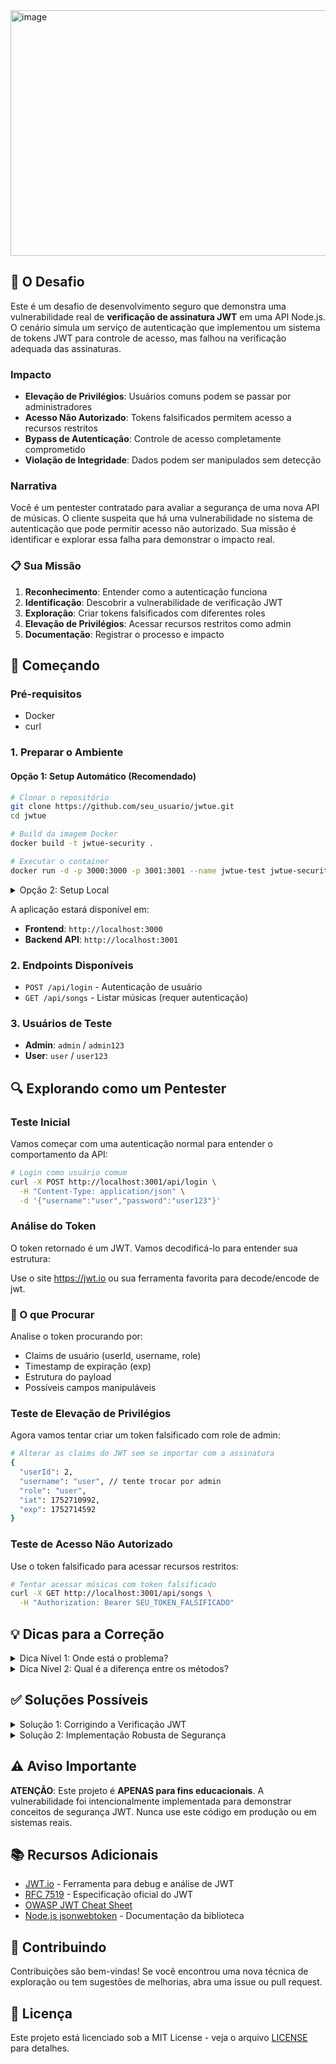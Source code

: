 <img width="1240" height="393" alt="image" src="https://github.com/user-attachments/assets/20ada158-4620-432f-a9d6-42bb402734df" />

## 🎯 O Desafio

Este é um desafio de desenvolvimento seguro que demonstra uma vulnerabilidade real de **verificação de assinatura JWT** em uma API Node.js. O cenário simula um serviço de autenticação que implementou um sistema de tokens JWT para controle de acesso, mas falhou na verificação adequada das assinaturas.

### Impacto

- **Elevação de Privilégios**: Usuários comuns podem se passar por administradores
- **Acesso Não Autorizado**: Tokens falsificados permitem acesso a recursos restritos
- **Bypass de Autenticação**: Controle de acesso completamente comprometido
- **Violação de Integridade**: Dados podem ser manipulados sem detecção

### Narrativa

Você é um pentester contratado para avaliar a segurança de uma nova API de músicas. O cliente suspeita que há uma vulnerabilidade no sistema de autenticação que pode permitir acesso não autorizado. Sua missão é identificar e explorar essa falha para demonstrar o impacto real.

### 📋 Sua Missão

1. **Reconhecimento**: Entender como a autenticação funciona
2. **Identificação**: Descobrir a vulnerabilidade de verificação JWT
3. **Exploração**: Criar tokens falsificados com diferentes roles
4. **Elevação de Privilégios**: Acessar recursos restritos como admin
5. **Documentação**: Registrar o processo e impacto

## 🚀 Começando

### Pré-requisitos

- Docker
- curl

### 1. Preparar o Ambiente

#### Opção 1: Setup Automático (Recomendado)

```bash
# Clonar o repositório
git clone https://github.com/seu_usuario/jwtue.git
cd jwtue

# Build da imagem Docker
docker build -t jwtue-security .

# Executar o container
docker run -d -p 3000:3000 -p 3001:3001 --name jwtue-test jwtue-security
```

<details>
<summary>Opção 2: Setup Local</summary>

```bash
# Clonar o repositório
git clone https://github.com/seu_usuario/jwtue.git
cd jwtue

# Instalar dependências do backend
cd server && npm install

# Instalar dependências do frontend
cd ../client && npm install

# Executar backend (terminal 1)
cd ../server && npm start

# Executar frontend (terminal 2)
cd ../client && npm run dev
```

</details>

A aplicação estará disponível em:

- **Frontend**: `http://localhost:3000`
- **Backend API**: `http://localhost:3001`

### 2. Endpoints Disponíveis

- `POST /api/login` - Autenticação de usuário
- `GET /api/songs` - Listar músicas (requer autenticação)

### 3. Usuários de Teste

- **Admin**: `admin` / `admin123`
- **User**: `user` / `user123`

## 🔍 Explorando como um Pentester

### Teste Inicial

Vamos começar com uma autenticação normal para entender o comportamento da API:

```bash
# Login como usuário comum
curl -X POST http://localhost:3001/api/login \
  -H "Content-Type: application/json" \
  -d '{"username":"user","password":"user123"}'
```

### Análise do Token

O token retornado é um JWT. Vamos decodificá-lo para entender sua estrutura:

Use o site https://jwt.io ou sua ferramenta favorita para decode/encode de jwt.

### 🔎 O que Procurar

Analise o token procurando por:

- Claims de usuário (userId, username, role)
- Timestamp de expiração (exp)
- Estrutura do payload
- Possíveis campos manipuláveis

### Teste de Elevação de Privilégios

Agora vamos tentar criar um token falsificado com role de admin:

```bash
# Alterar as claims do JWT sem se importar com a assinatura
{
  "userId": 2,
  "username": "user", // tente trocar por admin
  "role": "user",
  "iat": 1752710992,
  "exp": 1752714592
}
```

### Teste de Acesso Não Autorizado

Use o token falsificado para acessar recursos restritos:

```bash
# Tentar acessar músicas com token falsificado
curl -X GET http://localhost:3001/api/songs \
  -H "Authorization: Bearer SEU_TOKEN_FALSIFICADO"
```

## 💡 Dicas para a Correção

<details>
  <summary>Dica Nível 1: Onde está o problema?</summary>
  A vulnerabilidade está na função `verifyToken` no arquivo `server/index.js`. Examine como o token é validado e qual método está sendo usado para decodificação.
</details>

<details>
  <summary>Dica Nível 2: Qual é a diferença entre os métodos?</summary>
  Compare `jwt.decode()` com `jwt.verify()`. O primeiro apenas decodifica o token, enquanto o segundo verifica tanto a estrutura quanto a assinatura digital usando a chave secreta.
</details>

## ✅ Soluções Possíveis

<details>
  <summary>Solução 1: Corrigindo a Verificação JWT</summary>

  A correção principal é substituir `jwt.decode()` por `jwt.verify()` para garantir que a assinatura seja validada.

  **Correção:**

  ```javascript
  // ANTES (vulnerável)
  const decoded = jwt.decode(token);
  
  // DEPOIS (seguro)
  const decoded = jwt.verify(token, JWT_SECRET);
  ```

  **Por quê?** O `jwt.verify()` verifica automaticamente:

- Estrutura válida do token
- Assinatura digital correta
- Expiração do token
- Outros claims de segurança

</details>

<details>
  <summary>Solução 2: Implementação Robusta de Segurança</summary>

  Além da correção básica, implemente medidas adicionais de segurança:

  **Melhorias:**

  ```javascript
  // Verificação com opções de segurança
  const decoded = jwt.verify(token, JWT_SECRET, {
    algorithms: ['HS256'], // Restringir algoritmos permitidos
    issuer: 'jwtue-api',   // Verificar issuer
    audience: 'jwtue-app'  // Verificar audience
  });
  
  // Validação adicional de claims
  if (!decoded.role || !['user', 'admin'].includes(decoded.role)) {
    throw new Error('Role inválido');
  }
  ```
  
  **Benefícios:**

- Previne ataques de algoritmo confuso
- Validação rigorosa de claims
- Logs de auditoria para tentativas de bypass
- Segurança em camadas

</details>

## ⚠️ Aviso Importante

**ATENÇÃO**: Este projeto é **APENAS para fins educacionais**. A vulnerabilidade foi intencionalmente implementada para demonstrar conceitos de segurança JWT. Nunca use este código em produção ou em sistemas reais.

## 📚 Recursos Adicionais

- [JWT.io](https://jwt.io/) - Ferramenta para debug e análise de JWT
- [RFC 7519](https://tools.ietf.org/html/rfc7519) - Especificação oficial do JWT
- [OWASP JWT Cheat Sheet](https://cheatsheetseries.owasp.org/cheatsheets/JSON_Web_Token_Cheat_Sheet_for_Java.html)
- [Node.js jsonwebtoken](https://github.com/auth0/node-jsonwebtoken) - Documentação da biblioteca

## 🤝 Contribuindo

Contribuições são bem-vindas! Se você encontrou uma nova técnica de exploração ou tem sugestões de melhorias, abra uma issue ou pull request.

## 📄 Licença

Este projeto está licenciado sob a MIT License - veja o arquivo [LICENSE](LICENSE) para detalhes.

